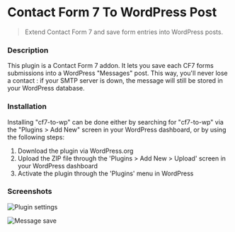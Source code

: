 # Contact Form 7 To WordPress Post

> Extend Contact Form 7 and save form entries into WordPress posts. 

### Description
This plugin is a Contact Form 7 addon. It lets you save each CF7 forms submissions into a WordPress "Messages" post.
This way, you'll never lose a contact : if your SMTP server is down, the message will still be stored in your WordPress database.

### Installation
Installing "cf7-to-wp" can be done either by searching for "cf7-to-wp" via the "Plugins > Add New" screen in your WordPress dashboard, or by using the following steps:

1. Download the plugin via WordPress.org
1. Upload the ZIP file through the 'Plugins > Add New > Upload' screen in your WordPress dashboard
1. Activate the plugin through the 'Plugins' menu in WordPress

### Screenshots
![Plugin settings](https://d2ddoduugvun08.cloudfront.net/items/102O3r2q2N0t1F0V221F/Capture%202018-11-02%20à%2017.19.37.jpg?X-CloudApp-Visitor-Id=0434e53294b30425b268a5cfe8014dba&v=2abbc06e)

![Message save](https://d2ddoduugvun08.cloudfront.net/items/0J220o3z283D0t1B3d10/Capture%202018-11-02%20à%2017.30.28.jpg?X-CloudApp-Visitor-Id=0434e53294b30425b268a5cfe8014dba&v=d436afd6)